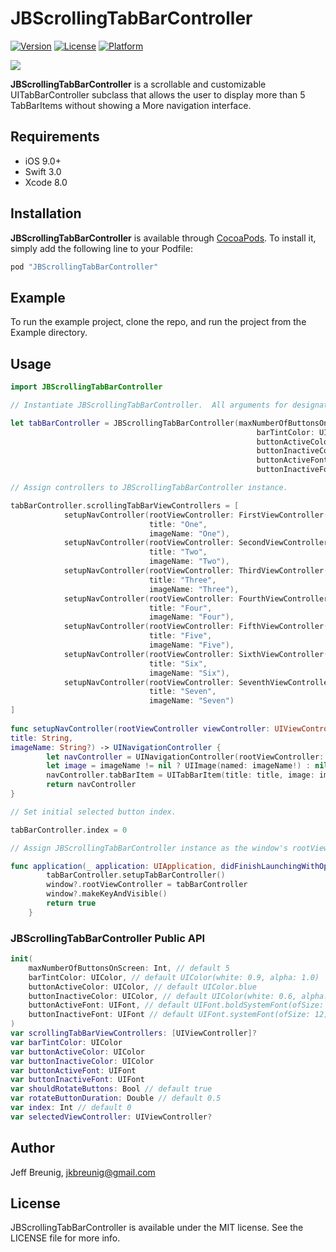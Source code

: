 
# JBScrollingTabBarController

[![Version](https://img.shields.io/cocoapods/v/JBScrollingTabBarController.svg?style=flat)](http://cocoapods.org/pods/JBScrollingTabBarController)
[![License](https://img.shields.io/cocoapods/l/JBScrollingTabBarController.svg?style=flat)](http://cocoapods.org/pods/JBScrollingTabBarController)
[![Platform](https://img.shields.io/cocoapods/p/JBScrollingTabBarController.svg?style=flat)](http://cocoapods.org/pods/JBScrollingTabBarController)

![](http://i.giphy.com/1100I6bT8lHx9m.gif)

**JBScrollingTabBarController** is a scrollable and customizable UITabBarController subclass that allows the user to display more than 5 TabBarItems without showing a More navigation interface.

## Requirements

- iOS 9.0+
- Swift 3.0
- Xcode 8.0

## Installation

**JBScrollingTabBarController** is available through [CocoaPods](http://cocoapods.org). To install
it, simply add the following line to your Podfile:

```ruby
pod "JBScrollingTabBarController"
```

## Example

To run the example project, clone the repo, and run the project from the Example directory.

## Usage

```swift
import JBScrollingTabBarController

// Instantiate JBScrollingTabBarController.  All arguments for designated initializer are optional.

let tabBarController = JBScrollingTabBarController(maxNumberOfButtonsOnScreen: 5,
													   barTintColor: UIColor.white,
                                                       buttonActiveColor: UIColor.blue,
                                                       buttonInactiveColor: UIColor.lightGray,
                                                       buttonActiveFont: UIFont.boldSystemFont(ofSize: 12),
                                                       buttonInactiveFont: UIFont.systemFont(ofSize: 12))

// Assign controllers to JBScrollingTabBarController instance.

tabBarController.scrollingTabBarViewControllers = [
            setupNavController(rootViewController: FirstViewController(),
                               title: "One",
                               imageName: "One"),
            setupNavController(rootViewController: SecondViewController(),
                               title: "Two",
                               imageName: "Two"),
            setupNavController(rootViewController: ThirdViewController(),
                               title: "Three",
                               imageName: "Three"),
            setupNavController(rootViewController: FourthViewController(),
                               title: "Four",
                               imageName: "Four"),
            setupNavController(rootViewController: FifthViewController(),
                               title: "Five",
                               imageName: "Five"),
            setupNavController(rootViewController: SixthViewController(),
                               title: "Six",
                               imageName: "Six"),
            setupNavController(rootViewController: SeventhViewController(),
                               title: "Seven",
                               imageName: "Seven")
]
    
func setupNavController(rootViewController viewController: UIViewController, 
title: String, 
imageName: String?) -> UINavigationController {
        let navController = UINavigationController(rootViewController: viewController)
        let image = imageName != nil ? UIImage(named: imageName!) : nil
        navController.tabBarItem = UITabBarItem(title: title, image: image, selectedImage: nil)
        return navController
}  

// Set initial selected button index.

tabBarController.index = 0 

// Assign JBScrollingTabBarController instance as the window's rootViewController in UIApplicationDelegate.application:didFinishLaunchingWithOptions

func application(_ application: UIApplication, didFinishLaunchingWithOptions launchOptions: [UIApplicationLaunchOptionsKey: Any]?) -> Bool {
        tabBarController.setupTabBarController()
        window?.rootViewController = tabBarController
        window?.makeKeyAndVisible()
        return true
    }
```

### JBScrollingTabBarController Public API                                              

```swift
init(
	maxNumberOfButtonsOnScreen: Int, // default 5
    barTintColor: UIColor, // default UIColor(white: 0.9, alpha: 1.0)
    buttonActiveColor: UIColor, // default UIColor.blue
    buttonInactiveColor: UIColor, // default UIColor(white: 0.6, alpha: 1.0)
    buttonActiveFont: UIFont, // default UIFont.boldSystemFont(ofSize: 12)
    buttonInactiveFont: UIFont // default UIFont.systemFont(ofSize: 12)
)
var scrollingTabBarViewControllers: [UIViewController]?
var barTintColor: UIColor   
var buttonActiveColor: UIColor  
var buttonInactiveColor: UIColor
var buttonActiveFont: UIFont   
var buttonInactiveFont: UIFont 
var shouldRotateButtons: Bool // default true
var rotateButtonDuration: Double // default 0.5
var index: Int // default 0
var selectedViewController: UIViewController?    
```

## Author

Jeff Breunig, jkbreunig@gmail.com

## License

JBScrollingTabBarController is available under the MIT license. See the LICENSE file for more info.
